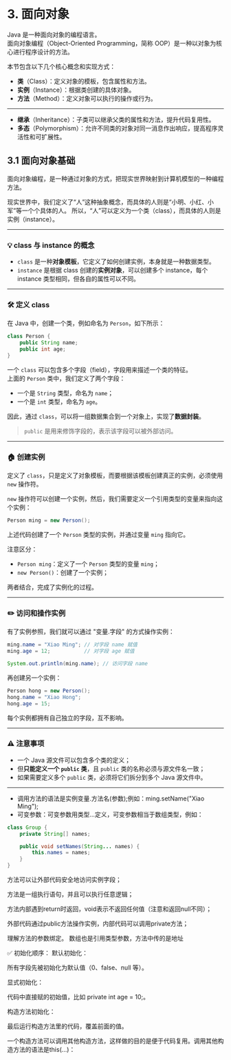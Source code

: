 # 3. 面向对象

Java 是一种面向对象的编程语言。  
面向对象编程（Object-Oriented Programming，简称 OOP）是一种以对象为核心进行程序设计的方法。

本节包含以下几个核心概念和实现方式：

- **类**（Class）：定义对象的模板，包含属性和方法。
- **实例**（Instance）：根据类创建的具体对象。
- **方法**（Method）：定义对象可以执行的操作或行为。
---
- **继承**（Inheritance）：子类可以继承父类的属性和方法，提升代码复用性。
- **多态**（Polymorphism）：允许不同类的对象对同一消息作出响应，提高程序灵活性和可扩展性。

## 3.1 面向对象基础

面向对象编程，是一种通过对象的方式，把现实世界映射到计算机模型的一种编程方法。

现实世界中，我们定义了“人”这种抽象概念，而具体的人则是“小明、小红、小军”等一个个具体的人。  所以，“人”可以定义为一个类（class），而具体的人则是实例（instance）。

---

### 💡 class 与 instance 的概念

- `class` 是一种**对象模板**，它定义了如何创建实例，本身就是一种数据类型。
- `instance` 是根据 class 创建的**实例对象**，可以创建多个 instance，每个 instance 类型相同，但各自的属性可以不同。

---

### 🛠️ 定义 class

在 Java 中，创建一个类，例如命名为 `Person`，如下所示：

```java
class Person {
    public String name;
    public int age;
}
```

一个 `class` 可以包含多个字段（field），字段用来描述一个类的特征。  
上面的 `Person` 类中，我们定义了两个字段：
- 一个是 `String` 类型，命名为 `name`；
- 一个是 `int` 类型，命名为 `age`。

因此，通过 `class`，可以将一组数据集合到一个对象上，实现了**数据封装**。

> `public` 是用来修饰字段的，表示该字段可以被外部访问。

---

### 🏠 创建实例

定义了 `class`，只是定义了对象模板，而要根据该模板创建真正的实例，必须使用 `new` 操作符。

`new` 操作符可以创建一个实例，然后，我们需要定义一个引用类型的变量来指向这个实例：

```java
Person ming = new Person();
```

上述代码创建了一个 `Person` 类型的实例，并通过变量 `ming` 指向它。

注意区分：
- `Person ming`：定义了一个 `Person` 类型的变量 `ming`；
- `new Person()`：创建了一个实例；

两者结合，完成了实例化的过程。

---

### ✏️ 访问和操作实例

有了实例参照，我们就可以通过 "变量.字段" 的方式操作实例：

```java
ming.name = "Xiao Ming"; // 对字段 name 赋值
ming.age = 12;           // 对字段 age 赋值

System.out.println(ming.name); // 访问字段 name
```

再创建另一个实例：

```java
Person hong = new Person();
hong.name = "Xiao Hong";
hong.age = 15;

```

每个实例都拥有自己独立的字段，互不影响。

---

### ⚠️ 注意事项

- 一个 Java 源文件可以包含多个类的定义；
- 但**只能定义一个 `public` 类**，且 `public` 类的名称必须与源文件名一致；
- 如果需要定义多个 `public` 类，必须将它们拆分到多个 Java 源文件中。

---

- 调用方法的语法是实例变量.方法名(参数);例如：ming.setName("Xiao Ming");
- 可变参数：可变参数用类型...定义，可变参数相当于数组类型，例如：
```java
class Group {
    private String[] names;

    public void setNames(String... names) {
        this.names = names;
    }
}
```
方法可以让外部代码安全地访问实例字段；

方法是一组执行语句，并且可以执行任意逻辑；

方法内部遇到return时返回，void表示不返回任何值（注意和返回null不同）；

外部代码通过public方法操作实例，内部代码可以调用private方法；

理解方法的参数绑定。 数组也是引用类型参数，方法中传的是地址

✅ 初始化顺序：
默认初始化：

所有字段先被初始化为默认值（0、false、null 等）。

显式初始化：

代码中直接赋的初始值，比如 private int age = 10;。

构造方法初始化：

最后运行构造方法里的代码，覆盖前面的值。

一个构造方法可以调用其他构造方法，这样做的目的是便于代码复用。调用其他构造方法的语法是this(…)：